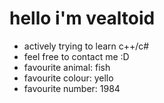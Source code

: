 # hello i'm vealtoid
- actively trying to learn c++/c#
- feel free to contact me :D
- favourite animal: fish
- favourite colour: yello
- favourite number: 1984

<!---
vealtoid/vealtoid is a ✨ special ✨ repository because its `README.md` (this file) appears on your GitHub profile.
You can click the Preview link to take a look at your changes.
--->
